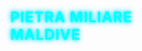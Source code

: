 <!DOCTYPE html>
<html lang="it">
<head>
  <meta charset="UTF-8" />
  <meta name="viewport" content="width=device-width, initial-scale=1.0"/>
  <title>Pietra Miliare Maldives</title>
  <style>
    * { margin: 0; padding: 0; box-sizing: border-box; }

    body {
      background-color: black;
      overflow: hidden;
      height: 100vh;
      font-family: 'Courier New', Courier, monospace;
      color: #00ffff;
      display: flex;
      flex-direction: column;
      align-items: center;
      justify-content: center;
      position: relative;
    }

    h1 {
      font-size: 46px;
      font-weight: bold;
      letter-spacing: 2px;
      text-transform: uppercase;
      color: #00ffff;
      text-shadow: 0 0 10px #00ffff, 0 0 20px #00ccff;
      z-index: 10;
      margin-bottom: 20px;
    }

    canvas {
      position: absolute;
      top: 0; left: 0;
      width: 100%; height: 100%;
      z-index: 0;
      display: block;
    }
  </style>
</head>
<body>
  <h1>PIETRA MILIARE MALDIVE</h1>
  <canvas id="matrixCanvas"></canvas>

  <script>
    const canvas = document.getElementById("matrixCanvas");
    const ctx = canvas.getContext("2d");

    let width = canvas.width = window.innerWidth;
    let height = canvas.height = window.innerHeight;

    const messages = [
      "zitto e nuota...",
      "just keep swimming...",
      "continuer à nager...",
      "einfach weiter schwimmen...",
      "просто плыви...",
      "继续游泳...",
      "계속 수영해...",
      "続けて泳げ...",
      "prosto plávaj...",
      "proszę płyń dalej...",
      "فقط استمر في السباحة..."
    ];

    const fontSize = 20;
    const textSpacing = fontSize + 5;
    const lines = messages.length;

    let offset = 0;

    function draw() {
      ctx.clearRect(0, 0, width, height);
      ctx.font = `${fontSize}px Courier New`;
      ctx.shadowColor = "#00ffff";
      ctx.shadowBlur = 10;

      for (let l = 0; l < lines; l++) {
        const yOffset = (height / lines) * (l + 1);
        const waveAmplitude = 20 + l * 3;
        const waveFrequency = 0.01 + l * 0.002;
        const waveSpeed = 1 + l * 0.2;

        const fullMessage = messages[l].repeat(50); // long repeating line
        const letters = fullMessage.split('');

        for (let i = 0; i < letters.length; i++) {
          const x = ((i * textSpacing) - (offset * waveSpeed)) % (width + letters.length * textSpacing);
          const y = yOffset + Math.sin((x + offset) * waveFrequency) * waveAmplitude;

          const hue = 180 + (l * 10) % 60;
          ctx.fillStyle = `hsl(${hue}, 100%, 60%)`;

          ctx.fillText(letters[i], x < 0 ? x + width : x, y);
        }
      }

      offset += 1.5;
      requestAnimationFrame(draw);
    }

    draw();

    window.addEventListener('resize', () => {
      width = canvas.width = window.innerWidth;
      height = canvas.height = window.innerHeight;
    });
  </script>
</body>
</html>

